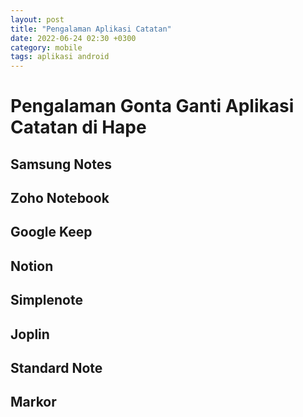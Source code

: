 ```yaml
---
layout: post
title: "Pengalaman Aplikasi Catatan"
date: 2022-06-24 02:30 +0300
category: mobile
tags: aplikasi android
---
```


# Pengalaman Gonta Ganti Aplikasi Catatan di Hape

## Samsung Notes

## Zoho Notebook

## Google Keep

## Notion

## Simplenote

## Joplin

## Standard Note

## Markor


<pre>















</pre>
